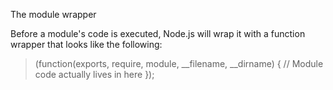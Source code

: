 The module wrapper

Before a module's code is executed, Node.js will wrap it with a function wrapper that looks like the following:

> (function(exports, require, module, __filename, __dirname) {
// Module code actually lives in here
});
